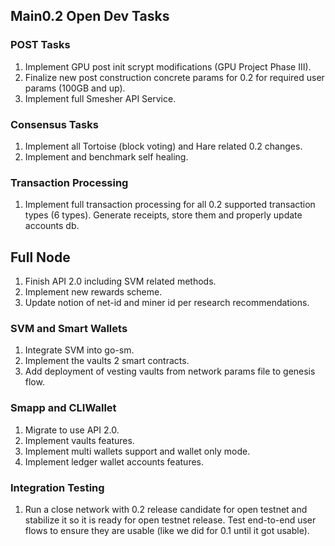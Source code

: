 ## Main0.2 Open Dev Tasks

### POST Tasks
1. Implement GPU post init scrypt modifications (GPU Project Phase III).
1. Finalize new post construction concrete params for 0.2 for required user params (100GB and up).
1. Implement full Smesher API Service.

### Consensus Tasks
1. Implement all Tortoise (block voting) and Hare related 0.2 changes.
1. Implement and benchmark self healing.

### Transaction Processing
1. Implement full transaction processing for all 0.2 supported transaction types (6 types). Generate receipts, store them and properly update accounts db.

## Full Node
1. Finish API 2.0 including SVM related methods.
1. Implement new rewards scheme.
1. Update notion of net-id and miner id per research recommendations.

### SVM and Smart Wallets
1. Integrate SVM into go-sm.
1. Implement the vaults 2 smart contracts.
1. Add deployment of vesting vaults from network params file to genesis flow.

### Smapp and CLIWallet
1. Migrate to use API 2.0.
1. Implement vaults features.
1. Implement multi wallets support and wallet only mode.
1. Implement ledger wallet accounts features.

### Integration Testing
1. Run a close network with 0.2 release candidate for open testnet and stabilize it so it is ready for open testnet release. Test end-to-end user flows to ensure they are usable (like we did for 0.1 until it got usable).
